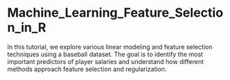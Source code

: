 # Machine_Learning_Feature_Selection_in_R
In this tutorial, we explore various linear modeling and feature selection techniques using a baseball dataset. The goal is to identify the most important predictors of player salaries and understand how different methods approach feature selection and regularization.
